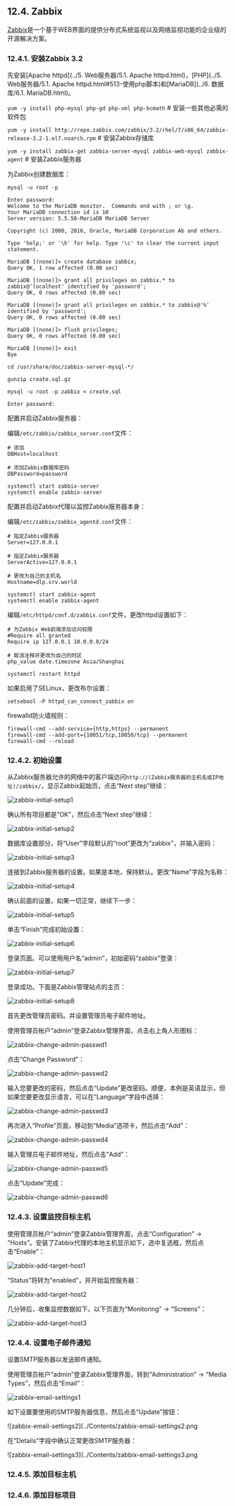 ## 12.4. Zabbix

[Zabbix](http://www.zabbix.com/)是一个基于WEB界面的提供分布式系统监视以及网络监视功能的企业级的开源解决方案。

### 12.4.1. 安装Zabbix 3.2

先安装[Apache httpd](../5. Web服务器/5.1. Apache httpd.html)，[PHP](../5. Web服务器/5.1. Apache httpd.html#513-使用php脚本)和[MariaDB](../6. 数据库/6.1. MariaDB.html)。

`yum -y install php-mysql php-gd php-xml php-bcmath` # 安装一些其他必需的软件包

`yum -y install http://repo.zabbix.com/zabbix/3.2/rhel/7/x86_64/zabbix-release-3.2-1.el7.noarch.rpm` # 安装Zabbix存储库

`yum -y install zabbix-get zabbix-server-mysql zabbix-web-mysql zabbix-agent` # 安装Zabbix服务器

为Zabbix创建数据库：

`mysql -u root -p`

```
Enter password:
Welcome to the MariaDB monitor.  Commands end with ; or \g.
Your MariaDB connection id is 10
Server version: 5.5.50-MariaDB MariaDB Server

Copyright (c) 2000, 2016, Oracle, MariaDB Corporation Ab and others.

Type 'help;' or '\h' for help. Type '\c' to clear the current input statement.

MariaDB [(none)]> create database zabbix;
Query OK, 1 row affected (0.00 sec)

MariaDB [(none)]> grant all privileges on zabbix.* to zabbix@'localhost' identified by 'password';
Query OK, 0 rows affected (0.00 sec)

MariaDB [(none)]> grant all privileges on zabbix.* to zabbix@'%' identified by 'password';
Query OK, 0 rows affected (0.00 sec)

MariaDB [(none)]> flush privileges;
Query OK, 0 rows affected (0.00 sec)

MariaDB [(none)]> exit
Bye
```

`cd /usr/share/doc/zabbix-server-mysql-*/`

`gunzip create.sql.gz`

`mysql -u root -p zabbix < create.sql`

```
Enter password:
```

配置并启动Zabbix服务器：

编辑`/etc/zabbix/zabbix_server.conf`文件：

```
# 添加
DBHost=localhost

# 添加Zabbix数据库密码
DBPassword=password
```

```
systemctl start zabbix-server
systemctl enable zabbix-server
```

配置并启动Zabbix代理以监控Zabbix服务器本身：

编辑`/etc/zabbix/zabbix_agentd.conf`文件：

```
# 指定Zabbix服务器
Server=127.0.0.1

# 指定Zabbix服务器
ServerActive=127.0.0.1

# 更改为自己的主机名
Hostname=dlp.srv.world
```

```
systemctl start zabbix-agent
systemctl enable zabbix-agent
```

编辑`/etc/httpd/conf.d/zabbix.conf`文件，更改httpd设置如下：

```
# 为Zabbix Web前端添加访问权限
#Require all granted
Require ip 127.0.0.1 10.0.0.0/24

# 取消注释并更改为自己的时区
php_value date.timezone Asia/Shanghai
```

`systemctl restart httpd`

如果启用了SELinux，更改布尔设置：

`setsebool -P httpd_can_connect_zabbix on`

firewalld防火墙规则：

```
firewall-cmd --add-service={http,https} --permanent
firewall-cmd --add-port={10051/tcp,10050/tcp} --permanent
firewall-cmd --reload
```

### 12.4.2. 初始设置

从Zabbix服务器允许的网络中的客户端访问`http://(Zabbix服务器的主机名或IP地址)/zabbix/`，显示Zabbix起始页，点击“Next step”继续：

![zabbix-initial-setup1](../Contents/zabbix-initial-setup1.png)

确认所有项目都是“OK”，然后点击“Next step”继续：

![zabbix-initial-setup2](../Contents/zabbix-initial-setup2.png)

数据库设置部分。将“User”字段默认的“root”更改为“zabbix”，并输入密码：

![zabbix-initial-setup3](../Contents/zabbix-initial-setup3.png)

连接到Zabbix服务器的设置。如果是本地，保持默认。更改“Name”字段为名称：

![zabbix-initial-setup4](../Contents/zabbix-initial-setup4.png)

确认前面的设置，如果一切正常，继续下一步：

![zabbix-initial-setup5](../Contents/zabbix-initial-setup5.png)

单击“Finish”完成初始设置：

![zabbix-initial-setup6](../Contents/zabbix-initial-setup6.png)

登录页面。可以使用用户名“admin”，初始密码“zabbix”登录：

![zabbix-initial-setup7](../Contents/zabbix-initial-setup7.png)

登录成功。下面是Zabbix管理站点的主页：

![zabbix-initial-setup8](../Contents/zabbix-initial-setup8.png)

首先更改管理员密码。并设置管理员电子邮件地址。

使用管理员帐户“admin”登录Zabbix管理界面，点击右上角人形图标：

![zabbix-change-admin-passwd1](../Contents/zabbix-change-admin-passwd1.png)

点击“Change Password”：

![zabbix-change-admin-passwd2](../Contents/zabbix-change-admin-passwd2.png)

输入您要更改的密码，然后点击“Update”更改密码。顺便，本例是英语显示，但如果您要更改显示语言，可以在“Language”字段中选择：

![zabbix-change-admin-passwd3](../Contents/zabbix-change-admin-passwd3.png)

再次进入“Profile”页面，移动到“Media”选项卡，然后点击“Add”：

![zabbix-change-admin-passwd4](../Contents/zabbix-change-admin-passwd4.png)

输入管理员电子邮件地址，然后点击“Add”：

![zabbix-change-admin-passwd5](../Contents/zabbix-change-admin-passwd5.png)

点击“Update”完成：

![zabbix-change-admin-passwd6](../Contents/zabbix-change-admin-passwd6.png)

### 12.4.3. 设置监控目标主机

使用管理员帐户“admin”登录Zabbix管理界面，点击“Configuration” -> “Hosts”。安装了Zabbix代理的本地主机显示如下，选中复选框，然后点击“Enable”：

![zabbix-add-target-host1](../Contents/zabbix-add-target-host1.png)

“Status”将转为“enabled”，并开始监控服务器：

![zabbix-add-target-host2](../Contents/zabbix-add-target-host2.png)

几分钟后，收集监控数据如下。以下页面为“Monitoring” -> “Screens”：

![zabbix-add-target-host3](../Contents/zabbix-add-target-host3.png)

### 12.4.4. 设置电子邮件通知

设置SMTP服务器以发送邮件通知。

使用管理员帐户“admin”登录Zabbix管理界面，转到“Administration” -> “Media Types”，然后点击“Email”：

![zabbix-email-settings1](../Contents/zabbix-email-settings1.png)

如下设置要使用的SMTP服务器信息，然后点击“Update”按钮：

![zabbix-email-settings2](../Contents/zabbix-email-settings2.png

在“Details”字段中确认正常更改SMTP服务器：

![zabbix-email-settings3](../Contents/zabbix-email-settings3.png

### 12.4.5. 添加目标主机






































### 12.4.6. 添加目标项目














